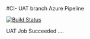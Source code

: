 #CI- UAT branch Azure Pipeline

[![Build Status](https://dev.azure.com/vinayakbande/GitHub-AzureDevOps/_apis/build/status/CI%20-%20UAT%20GitHub-AzureDevOps?branchName=UAT)](https://dev.azure.com/vinayakbande/GitHub-AzureDevOps/_build/latest?definitionId=56&branchName=UAT)

UAT Job Succeeded ....

